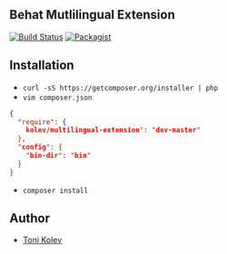 ## Behat Mutlilingual Extension

[![Build Status](https://travis-ci.org/byKolev/MultilingualExtension.svg?branch=master)](https://travis-ci.org/byKolev/MultilingualExtension)
[![Packagist](https://img.shields.io/packagist/dt/kolev/multilingual-extension.svg?maxAge=2592000)](https://packagist.org/packages/kolev/multilingual-extension)
## Installation

- `curl -sS https://getcomposer.org/installer | php`
- `vim composer.json`

```json
{
  "require": {
    kolev/multilingual-extension": "dev-master"
  },
  "config": {
    "bin-dir": "bin"
  }
}
```

- `composer install`

## Author

- [Toni Kolev](https://github.com/byKolev)
